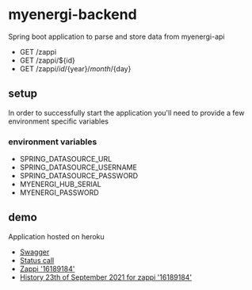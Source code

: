 # myenergi-backend

Spring boot application to parse and store data from myenergi-api

 * GET /zappi
 * GET /zappi/${id}
 * GET /zappi/${id}/${year}/${month}/${day}


## setup

In order to successfully start the application you'll need to provide a few environment specific variables

### environment variables
 * SPRING_DATASOURCE_URL
 * SPRING_DATASOURCE_USERNAME
 * SPRING_DATASOURCE_PASSWORD
 * MYENERGI_HUB_SERIAL
 * MYENERGI_PASSWORD
 
## demo 

Application hosted on heroku
 * [Swagger](https://myenergi-backend.herokuapp.com/swagger-ui.html)
 * [Status call](https://myenergi-backend.herokuapp.com/zappi)
 * [Zappi '16189184'](https://myenergi-backend.herokuapp.com/zappi/16189184)
 * [History 23th of September 2021 for zappi '16189184'](https://myenergi-backend.herokuapp.com/zappi/16189184/2021/09/23)
